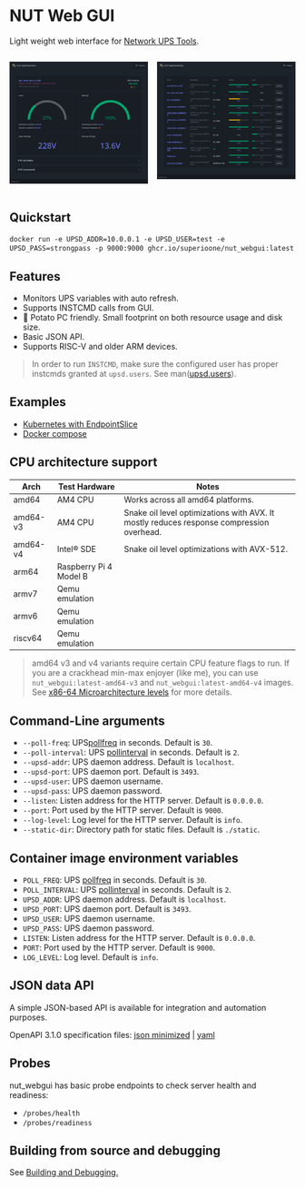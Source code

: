 # NUT Web GUI

Light weight web interface for [Network UPS Tools](https://networkupstools.org/).

<div style="width: 100%; display: flex; justify-content: space-between; flex-direction: row; gap: 1rem;">

![DetailImage](docs/images/details.webp)

![ListImage](docs/images/home.webp)

</div>

## Quickstart

```shell
docker run -e UPSD_ADDR=10.0.0.1 -e UPSD_USER=test -e UPSD_PASS=strongpass -p 9000:9000 ghcr.io/superioone/nut_webgui:latest
```

## Features

- Monitors UPS variables with auto refresh.
- Supports INSTCMD calls from GUI.
- 🥔 Potato PC friendly. Small footprint on both resource usage and disk size.
- Basic JSON API.
- Supports RISC-V and older ARM devices.

> In order to run `INSTCMD`, make sure the configured user has proper instcmds granted at `upsd.users`. See
> man([upsd.users](https://networkupstools.org/docs/man/upsd.users.html)).

## Examples

- [Kubernetes with EndpointSlice](docs/kubernetes_example.md)
- [Docker compose](docs/docker_compose.md)

## CPU architecture support

| Arch         | Test Hardware           | Notes                                                                                    |
|--------------|-------------------------|------------------------------------------------------------------------------------------|
| amd64        | AM4 CPU                 | Works across all amd64 platforms.                                                        |
| amd64-v3     | AM4 CPU                 | Snake oil level optimizations with AVX. It mostly reduces response compression overhead. |
| amd64-v4     | Intel® SDE              | Snake oil level optimizations with AVX-512.                                              |
| arm64        | Raspberry Pi 4 Model B  |                                                                                          |
| armv7        | Qemu emulation          |                                                                                          |
| armv6        | Qemu emulation          |                                                                                          |
| riscv64      | Qemu emulation          |                                                                                          |

> amd64 v3 and v4 variants require certain CPU feature flags to run. If you are a crackhead min-max enjoyer (like me), you can use `nut_webgui:latest-amd64-v3` and `nut_webgui:latest-amd64-v4` images.
> See [x86-64 Microarchitecture levels](https://en.wikipedia.org/wiki/X86-64#Microarchitecture_levels) for more details.


## Command-Line arguments

* `--poll-freq`: UPS[pollfreq](https://networkupstools.org/docs/man/ups.conf.html#_global_directives) in seconds. Default is `30`.
* `--poll-interval`: UPS [pollinterval](https://networkupstools.org/docs/man/ups.conf.html#_global_directives) in seconds. Default is `2`.
* `--upsd-addr`: UPS daemon address. Default is `localhost`.
* `--upsd-port`: UPS daemon port. Default is `3493`.
* `--upsd-user`: UPS daemon username.
* `--upsd-pass`: UPS daemon password.
* `--listen`: Listen address for the HTTP server. Default is `0.0.0.0`.
* `--port`: Port used by the HTTP server. Default is `9000`.
* `--log-level`: Log level for the HTTP server. Default is `info`.
* `--static-dir`: Directory path for static files. Default is `./static`.

## Container image environment variables

* `POLL_FREQ`: UPS [pollfreq](https://networkupstools.org/docs/man/ups.conf.html#_global_directives) in seconds. Default is `30`.
* `POLL_INTERVAL`: UPS [pollinterval](https://networkupstools.org/docs/man/ups.conf.html#_global_directives) in seconds. Default is `2`.
* `UPSD_ADDR`: UPS daemon address. Default is `localhost`.
* `UPSD_PORT`: UPS daemon port. Default is `3493`.
* `UPSD_USER`: UPS daemon username.
* `UPSD_PASS`: UPS daemon password.
* `LISTEN`: Listen address for the HTTP server. Default is `0.0.0.0`.
* `PORT`: Port used by the HTTP server. Default is `9000`.
* `LOG_LEVEL`: Log level. Default is `info`.

## JSON data API

A simple JSON-based API is available for integration and automation purposes.

OpenAPI 3.1.0 specification files: [json minimized](./docs/openapi3_spec.json) | [yaml](./docs/openapi3_spec.yaml)

## Probes

nut_webgui has basic probe endpoints to check server health and readiness:
- `/probes/health`
- `/probes/readiness`

## Building from source and debugging

See [Building and Debugging.](./docs/building_debugging.md)

